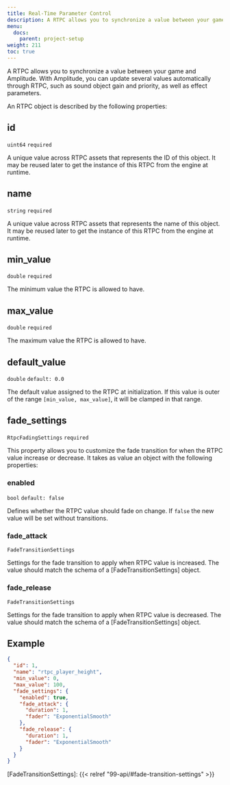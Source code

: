 ```yaml
---
title: Real-Time Parameter Control
description: A RTPC allows you to synchronize a value between your game and Amplitude. This page will explain you how to setup RTPC assets.
menu:
  docs:
    parent: project-setup
weight: 211
toc: true
---
```


A RTPC allows you to synchronize a value between your game and Amplitude. With Amplitude, you can update several values automatically through RTPC, such as sound object gain and priority, as well as effect parameters.

An RTPC object is described by the following properties:

## id

`uint64` `required`

A unique value across RTPC assets that represents the ID of this object. It may be reused later to get the instance of this RTPC from the engine at runtime.

## name

`string` `required`

A unique value across RTPC assets that represents the name of this object. It may be reused later to get the instance of this RTPC from the engine at runtime.

## min_value

`double` `required`

The minimum value the RTPC is allowed to have.

## max_value

`double` `required`

The maximum value the RTPC is allowed to have.

## default_value

`double` `default: 0.0`

The default value assigned to the RTPC at initialization. If this value is outer of the range `[min_value, max_value]`, it will be clamped in that range.

## fade_settings

`RtpcFadingSettings` `required`

This property allows you to customize the fade transition for when the RTPC value increase or decrease. It takes as value an object with the following properties:

### enabled

`bool` `default: false`

Defines whether the RTPC value should fade on change. If `false` the new value will be set without transitions.

### fade_attack

`FadeTransitionSettings`

Settings for the fade transition to apply when RTPC value is increased. The value should match the schema of a [FadeTransitionSettings] object.

### fade_release

`FadeTransitionSettings`

Settings for the fade transition to apply when RTPC value is decreased. The value should match the schema of a [FadeTransitionSettings] object.

## Example

```json {title="player_height.json"}
{
  "id": 1,
  "name": "rtpc_player_height",
  "min_value": 0,
  "max_value": 100,
  "fade_settings": {
    "enabled": true,
    "fade_attack": {
      "duration": 1,
      "fader": "ExponentialSmooth"
    },
    "fade_release": {
      "duration": 1,
      "fader": "ExponentialSmooth"
    }
  }
}
```

[FadeTransitionSettings]: {{< relref "99-api/#fade-transition-settings" >}}
